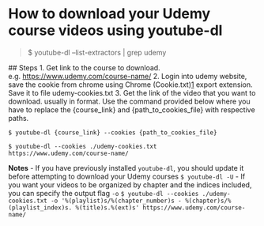 # How to download your Udemy course videos using youtube-dl

> $ youtube-dl –list-extractors | grep udemy

\#\# Steps 1. Get link to the course to download. e.g. https://www.udemy.com/course-name/ 2. Login into udemy website, save the cookie from chrome using Chrome (Cookie.txt)[1](https://chrome.google.com/webstore/detail/cookiestxt/njabckikapfpffapmjgojcnbfjonfjfg) export extension. Save it to file udemy-cookies.txt 3. Get the link of the video that you want to download. usually in format. Use the command provided below where you have to replace the {course_link} and {path_to_cookies_file} with respective paths.

    $ youtube-dl {course_link} --cookies {path_to_cookies_file}

    $ youtube-dl --cookies ./udemy-cookies.txt https://www.udemy.com/course-name/

**Notes** - If you have previously installed `youtube-dl`, you should update it before attempting to download your Udemy courses `$ youtube-dl -U` - If you want your videos to be organized by chapter and the indices included, you can specify the output flag `-o` `$ youtube-dl --cookies ./udemy-cookies.txt -o '%(playlist)s/%(chapter_number)s - %(chapter)s/%(playlist_index)s. %(title)s.%(ext)s' https://www.udemy.com/course-name/`
